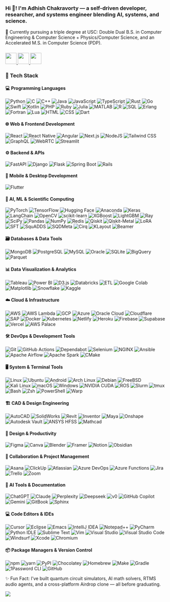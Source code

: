 <!--## Hi there 👋

**NxtGenLegend/NxtGenLegend** is a ✨ _special_ ✨ repository because its `README.md` (this file) appears on your GitHub profile.

Here are some ideas to get you started:

- 🔭 I’m currently working on ...
- 🌱 I’m currently learning ...
- 👯 I’m looking to collaborate on ...
- 🤔 I’m looking for help with ...
- 💬 Ask me about ...
- 📫 How to reach me: ...
- 😄 Pronouns: ...
- ⚡ Fun fact: ...
-->
<h3 align="left">Hi 👋! I'm Adhish Chakravorty — a self-driven developer, researcher, and systems engineer blending AI, systems, and science.</h3>

<p align="left">🧠 Currently pursuing a triple degree at USC: Double Dual B.S. in Computer Engineering & Computer Science + Physics/Computer Science, and an Accelerated M.S. in Computer Science (PDP).</p>

###

<div align="left">
  <a href="mailto:adhishch@usc.edu" target="_blank">
    <img src="https://img.shields.io/static/v1?message=Gmail&logo=gmail&label=&color=D14836&logoColor=white&labelColor=&style=for-the-badge" height="35" />
  </a>
  <a href="https://www.linkedin.com/in/adhish-chakravorty/" target="_blank">
    <img src="https://img.shields.io/static/v1?message=LinkedIn&logo=linkedin&label=&color=0077B5&logoColor=white&labelColor=&style=for-the-badge" height="35" />
  </a>
  <a href="https://github.com/NxtGenLegend" target="_blank">
    <img src="https://img.shields.io/static/v1?message=GitHub&logo=github&label=&color=333&logoColor=white&labelColor=&style=for-the-badge" height="35" />
  </a>
</div>

###
<!--
<div align="center">
  <img src="https://github-readme-stats.vercel.app/api?username=NxtGenLegend&show_icons=true&theme=radical" height="150" />
  <img src="https://streak-stats.demolab.com?user=NxtGenLegend&theme=radical" height="150" />
  <img src="https://github-readme-stats.vercel.app/api/top-langs/?username=NxtGenLegend&layout=compact&theme=radical" height="150" />
</div>
-->
### 🚀 Tech Stack

#### 💻 Programming Languages  
![Python](https://img.shields.io/badge/-Python-3776AB?style=flat&logo=python&logoColor=white)
![C](https://img.shields.io/badge/-C-00599C?style=flat&logo=c&logoColor=white)
![C++](https://img.shields.io/badge/-C++-00599C?style=flat&logo=c%2B%2B&logoColor=white)
![Java](https://img.shields.io/badge/-Java-ED8B00?style=flat&logo=openjdk&logoColor=white)
![JavaScript](https://img.shields.io/badge/-JavaScript-F7DF1E?style=flat&logo=javascript&logoColor=black)
![TypeScript](https://img.shields.io/badge/-TypeScript-3178C6?style=flat&logo=typescript&logoColor=white)
![Rust](https://img.shields.io/badge/-Rust-000000?style=flat&logo=rust&logoColor=white)
![Go](https://img.shields.io/badge/-Go-00ADD8?style=flat&logo=go&logoColor=white)
![Swift](https://img.shields.io/badge/-Swift-FA7343?style=flat&logo=swift&logoColor=white)
![Kotlin](https://img.shields.io/badge/-Kotlin-7F52FF?style=flat&logo=kotlin&logoColor=white)
![PHP](https://img.shields.io/badge/-PHP-777BB4?style=flat&logo=php&logoColor=white)
![Ruby](https://img.shields.io/badge/-Ruby-CC342D?style=flat&logo=ruby&logoColor=white)
![Julia](https://img.shields.io/badge/-Julia-9558B2?style=flat&logo=julia&logoColor=white)
![MATLAB](https://img.shields.io/badge/-MATLAB-0076A8?style=flat)
![R](https://img.shields.io/badge/-R-276DC3?style=flat&logo=r&logoColor=white)
![SQL](https://img.shields.io/badge/-SQL-4479A1?style=flat&logo=postgresql&logoColor=white)
![Erlang](https://img.shields.io/badge/-Erlang-A90533?style=flat&logo=erlang&logoColor=white)
![Fortran](https://img.shields.io/badge/-Fortran-734F96?style=flat&logo=fortran&logoColor=white)
![Lua](https://img.shields.io/badge/-Lua-2C2D72?style=flat&logo=lua&logoColor=white)
![HTML](https://img.shields.io/badge/-HTML5-E34F26?style=flat&logo=html5&logoColor=white)
![CSS](https://img.shields.io/badge/-CSS3-1572B6?style=flat&logo=css3&logoColor=white)
![Dart](https://img.shields.io/badge/-Dart-0175C2?style=flat&logo=dart&logoColor=white)

#### 🌐 Web & Frontend Development  
![React](https://img.shields.io/badge/-React-20232A?style=flat&logo=react&logoColor=61DAFB)
![React Native](https://img.shields.io/badge/-React_Native-20232A?style=flat&logo=react&logoColor=61DAFB)
![Angular](https://img.shields.io/badge/-Angular-DD0031?style=flat&logo=angular&logoColor=white)
![Next.js](https://img.shields.io/badge/-Next.js-000000?style=flat&logo=nextdotjs&logoColor=white)
![NodeJS](https://img.shields.io/badge/-Node.js-6DA55F?style=flat&logo=nodedotjs&logoColor=white)
![Tailwind CSS](https://img.shields.io/badge/-TailwindCSS-38B2AC?style=flat&logo=tailwind-css&logoColor=white)
![GraphQL](https://img.shields.io/badge/-GraphQL-E10098?style=flat&logo=graphql&logoColor=white)
![WebRTC](https://img.shields.io/badge/-WebRTC-333333?style=flat)
![Streamlit](https://img.shields.io/badge/-Streamlit-FF4B4B?style=flat&logo=streamlit&logoColor=white)

#### ⚙️ Backend & APIs  
![FastAPI](https://img.shields.io/badge/-FastAPI-009688?style=flat&logo=fastapi&logoColor=white)
![Django](https://img.shields.io/badge/-Django-092E20?style=flat&logo=django&logoColor=white)
![Flask](https://img.shields.io/badge/-Flask-000000?style=flat&logo=flask&logoColor=white)
![Spring Boot](https://img.shields.io/badge/-Spring%20Boot-6DB33F?style=flat&logo=springboot&logoColor=white)
![Rails](https://img.shields.io/badge/-Rails-CC0000?style=flat&logo=ruby-on-rails&logoColor=white)

#### 📱 Mobile & Desktop Development  
![Flutter](https://img.shields.io/badge/-Flutter-02569B?style=flat&logo=flutter&logoColor=white)

#### 🧠 AI, ML & Scientific Computing  
![PyTorch](https://img.shields.io/badge/-PyTorch-EE4C2C?style=flat&logo=pytorch&logoColor=white)
![TensorFlow](https://img.shields.io/badge/-TensorFlow-FF6F00?style=flat&logo=tensorflow&logoColor=white)
![Hugging Face](https://img.shields.io/badge/-Hugging%20Face-FFD21E?style=flat&logo=huggingface&logoColor=000)
![Anaconda](https://img.shields.io/badge/-Anaconda-44A833?style=flat&logo=anaconda&logoColor=white)
![Keras](https://img.shields.io/badge/-Keras-D00000?style=flat&logo=keras&logoColor=white)
![LangChain](https://img.shields.io/badge/-LangChain-1c3c3c?style=flat&logo=langchain&logoColor=white)
![OpenCV](https://img.shields.io/badge/-OpenCV-5C3EE8?style=flat&logo=opencv&logoColor=white)
![scikit-learn](https://img.shields.io/badge/-Scikit--Learn-F7931E?style=flat&logo=scikitlearn&logoColor=white)
![XGBoost](https://img.shields.io/badge/-XGBoost-DA5345?style=flat)
![LightGBM](https://img.shields.io/badge/-LightGBM-9ACD32?style=flat)
![Ray](https://img.shields.io/badge/-Ray-4B8BBE?style=flat)
![SciPy](https://img.shields.io/badge/-SciPy-8CAAE6?style=flat)
![Pandas](https://img.shields.io/badge/-Pandas-150458?style=flat&logo=pandas&logoColor=white)
![NumPy](https://img.shields.io/badge/-NumPy-013243?style=flat&logo=numpy&logoColor=white)
![Redis](https://img.shields.io/badge/-Redis-DC382D?style=flat&logo=redis&logoColor=white)
![Qiskit](https://img.shields.io/badge/-Qiskit-6929C4?style=flat&logo=ibm&logoColor=white)
![Qiskit-Metal](https://img.shields.io/badge/-Qiskit--Metal-6929C4?style=flat)
![LoRA](https://img.shields.io/badge/-LoRA-FF6B6B?style=flat)
![SFT](https://img.shields.io/badge/-SFT-4ECDC4?style=flat)
![SquADDS](https://img.shields.io/badge/-SquADDS-9B59B6?style=flat)
![SQDMeta](https://img.shields.io/badge/-SQDMeta-8B4A9E?style=flat)
![Cirq](https://img.shields.io/badge/-Cirq-4285F4?style=flat)
![KLayout](https://img.shields.io/badge/-KLayout-4B0082?style=flat)
![Beamer](https://img.shields.io/badge/-Beamer-008080?style=flat)

#### 🗃️ Databases & Data Tools  
![MongoDB](https://img.shields.io/badge/-MongoDB-47A248?style=flat&logo=mongodb&logoColor=white)
![PostgreSQL](https://img.shields.io/badge/-PostgreSQL-336791?style=flat&logo=postgresql&logoColor=white)
![MySQL](https://img.shields.io/badge/-MySQL-4479A1?style=flat&logo=mysql&logoColor=white)
![Oracle](https://img.shields.io/badge/-Oracle-F80000?style=flat&logo=oracle&logoColor=white)
![SQLite](https://img.shields.io/badge/-SQLite-003B57?style=flat&logo=sqlite&logoColor=white)
![BigQuery](https://img.shields.io/badge/-BigQuery-4285F4?style=flat&logo=google&logoColor=white)
![Parquet](https://img.shields.io/badge/-Parquet-2560E0?style=flat&logo=apachespark&logoColor=white)

#### 📊 Data Visualization & Analytics  
![Tableau](https://img.shields.io/badge/-Tableau-E97627?style=flat&logo=tableau&logoColor=white)
![Power BI](https://img.shields.io/badge/-Power%20BI-F2C811?style=flat&logo=powerbi&logoColor=black)
![D3.js](https://img.shields.io/badge/-D3.js-F9A03C?style=flat&logo=d3dotjs&logoColor=white)
![Databricks](https://img.shields.io/badge/-Databricks-FF3621?style=flat&logo=databricks&logoColor=white)
![ETL](https://img.shields.io/badge/-ETL-9370DB?style=flat)
![Google Colab](https://img.shields.io/badge/-Google%20Colab-F9AB00?style=flat&logo=googlecolab&logoColor=white)
![Matplotlib](https://img.shields.io/badge/-Matplotlib-71D291?style=flat)
![Snowflake](https://img.shields.io/badge/-Snowflake-29B5E8?style=flat&logo=snowflake&logoColor=white)
![Kaggle](https://img.shields.io/badge/-Kaggle-20BEFF?style=flat&logo=kaggle&logoColor=white)

#### ☁️ Cloud & Infrastructure  
![AWS](https://img.shields.io/badge/-AWS-232F3E?style=flat&logo=amazonaws&logoColor=white)
![AWS Lambda](https://img.shields.io/badge/-AWS%20Lambda-FF9900?style=flat&logo=aws-lambda&logoColor=white)
![GCP](https://img.shields.io/badge/-GCP-4285F4?style=flat&logo=googlecloud&logoColor=white)
![Azure](https://img.shields.io/badge/-Azure-0078D4?style=flat&logo=microsoftazure&logoColor=white)
![Oracle Cloud](https://img.shields.io/badge/-Oracle%20Cloud-F80000?style=flat&logo=oracle&logoColor=white)
![Cloudflare](https://img.shields.io/badge/-Cloudflare-F38020?style=flat&logo=cloudflare&logoColor=white)
![SAP](https://img.shields.io/badge/-SAP-0FAAFF?style=flat&logo=sap&logoColor=white)
![Docker](https://img.shields.io/badge/-Docker-2496ED?style=flat&logo=docker&logoColor=white)
![Kubernetes](https://img.shields.io/badge/-Kubernetes-326CE5?style=flat&logo=kubernetes&logoColor=white)
![Netlify](https://img.shields.io/badge/-Netlify-00C7B7?style=flat&logo=netlify&logoColor=white)
![Heroku](https://img.shields.io/badge/-Heroku-430098?style=flat&logo=heroku&logoColor=white)
![Firebase](https://img.shields.io/badge/-Firebase-FFCA28?style=flat&logo=firebase&logoColor=white)
![Supabase](https://img.shields.io/badge/-Supabase-3ECF8E?style=flat&logo=supabase&logoColor=white)
![Vercel](https://img.shields.io/badge/-Vercel-000000?style=flat&logo=vercel&logoColor=white)
![AWS Palace](https://img.shields.io/badge/-AWS%20Palace-FF9900?style=flat)

#### 🛠️ DevOps & Development Tools  
![Git](https://img.shields.io/badge/-Git-F05032?style=flat&logo=git&logoColor=white)
![GitHub Actions](https://img.shields.io/badge/-GitHub%20Actions-2088FF?style=flat&logo=github-actions&logoColor=white)
![Dependabot](https://img.shields.io/badge/-Dependabot-025E8C?style=flat&logo=dependabot&logoColor=white)
![Selenium](https://img.shields.io/badge/-Selenium-43B02A?style=flat&logo=selenium&logoColor=white)
![NGINX](https://img.shields.io/badge/-NGINX-009639?style=flat&logo=nginx&logoColor=white)
![Ansible](https://img.shields.io/badge/-Ansible-000000?style=flat&logo=ansible&logoColor=white)
![Apache Airflow](https://img.shields.io/badge/-Airflow-017CEE?style=flat&logo=apacheairflow&logoColor=white)
![Apache Spark](https://img.shields.io/badge/-Apache%20Spark-E25A1C?style=flat&logo=apachespark&logoColor=white)
![CMake](https://img.shields.io/badge/-CMake-F34B7D?style=flat&logo=cmake&logoColor=white)

#### 🖥️ System & Terminal Tools  
![Linux](https://img.shields.io/badge/-Linux-FCC624?style=flat&logo=linux&logoColor=black)
![Ubuntu](https://img.shields.io/badge/-Ubuntu-E95420?style=flat&logo=ubuntu&logoColor=white)
![Android](https://img.shields.io/badge/-Android-3DDC84?style=flat&logo=android&logoColor=white)
![Arch Linux](https://img.shields.io/badge/-Arch%20Linux-1793D1?style=flat&logo=arch-linux&logoColor=white)
![Debian](https://img.shields.io/badge/-Debian-A81D33?style=flat&logo=debian&logoColor=white)
![FreeBSD](https://img.shields.io/badge/-FreeBSD-AB2B28?style=flat&logo=freebsd&logoColor=white)
![Kali Linux](https://img.shields.io/badge/-Kali%20Linux-557C94?style=flat&logo=kalilinux&logoColor=white)
![macOS](https://img.shields.io/badge/-macOS-000000?style=flat&logo=apple&logoColor=F0F0F0)
![Windows](https://img.shields.io/badge/-Windows-0078D6?style=flat&logo=windows11&logoColor=white)
![NVIDIA CUDA](https://img.shields.io/badge/-CUDA-76B900?style=flat&logo=nvidia&logoColor=white)
![ROS](https://img.shields.io/badge/-ROS-22314E?style=flat&logo=ros&logoColor=white)
![Slurm](https://img.shields.io/badge/-Slurm-008B8B?style=flat)
![tmux](https://img.shields.io/badge/-tmux-1BB91F?style=flat&logo=tmux&logoColor=white)
![Bash](https://img.shields.io/badge/-Bash-4EAA25?style=flat&logo=gnubash&logoColor=white)
![Zsh](https://img.shields.io/badge/-Zsh-000000?style=flat&logo=gnu&logoColor=white)
![PowerShell](https://img.shields.io/badge/-PowerShell-5391FE?style=flat&logo=powershell&logoColor=white)
![Warp](https://img.shields.io/badge/-Warp-3E5C9A?style=flat&logo=warp&logoColor=white)

#### 🏗️ CAD & Design Engineering  
![AutoCAD](https://img.shields.io/badge/-AutoCAD-E1222E?style=flat&logo=autodesk&logoColor=white)
![SolidWorks](https://img.shields.io/badge/-SolidWorks-FF0000?style=flat)
![Revit](https://img.shields.io/badge/-Revit-0696D7?style=flat)
![Inventor](https://img.shields.io/badge/-Inventor-FF7A00?style=flat)
![Maya](https://img.shields.io/badge/-Maya-37A5CC?style=flat)
![Onshape](https://img.shields.io/badge/-Onshape-1C4BFF?style=flat)
![Autodesk Vault](https://img.shields.io/badge/-Autodesk%20Vault-FF7A00?style=flat)
![ANSYS HFSS](https://img.shields.io/badge/-ANSYS%20HFSS-FFB71B?style=flat)
![Mathcad](https://img.shields.io/badge/-Mathcad-E97627?style=flat)

#### 🎨 Design & Productivity  
![Figma](https://img.shields.io/badge/-Figma-F24E1E?style=flat&logo=figma&logoColor=white)
![Canva](https://img.shields.io/badge/-Canva-00C4CC?style=flat&logo=canva&logoColor=white)
![Blender](https://img.shields.io/badge/-Blender-F5792A?style=flat&logo=blender&logoColor=white)
![Framer](https://img.shields.io/badge/-Framer-05F?style=flat&logo=framer&logoColor=white)
![Notion](https://img.shields.io/badge/-Notion-000000?style=flat&logo=notion&logoColor=white)
![Obsidian](https://img.shields.io/badge/-Obsidian-483699?style=flat&logo=obsidian&logoColor=white)

#### 🤝 Collaboration & Project Management  
![Asana](https://img.shields.io/badge/-Asana-273347?style=flat&logo=asana&logoColor=white)
![ClickUp](https://img.shields.io/badge/-ClickUp-7B68EE?style=flat&logo=clickup&logoColor=white)
![Atlassian](https://img.shields.io/badge/-Atlassian-0052CC?style=flat&logo=atlassian&logoColor=white)
![Azure DevOps](https://img.shields.io/badge/-Azure%20DevOps-0078D7?style=flat&logo=azure-devops&logoColor=white)
![Azure Functions](https://img.shields.io/badge/-Azure%20Functions-0078D7?style=flat&logo=azure-functions&logoColor=white)
![Jira](https://img.shields.io/badge/-Jira-0052CC?style=flat&logo=jira&logoColor=white)
![Trello](https://img.shields.io/badge/-Trello-0052CC?style=flat&logo=trello&logoColor=white)
![Zoom](https://img.shields.io/badge/-Zoom-2D8CFF?style=flat&logo=zoom&logoColor=white)

#### 🤖 AI Tools & Documentation  
![ChatGPT](https://img.shields.io/badge/-ChatGPT-74aa9c?style=flat&logo=openai&logoColor=white)
![Claude](https://img.shields.io/badge/-Claude-D97757?style=flat&logo=claude&logoColor=white)
![Perplexity](https://img.shields.io/badge/-Perplexity-1FB8CD?style=flat&logo=perplexity&logoColor=white)
![Deepseek](https://img.shields.io/badge/-Deepseek-4D6BFF?style=flat)
![v0](https://img.shields.io/badge/-v0-000?style=flat&logo=v0&logoColor=white)
![GitHub Copilot](https://img.shields.io/badge/-GitHub%20Copilot-000?style=flat&logo=githubcopilot&logoColor=white)
![Gemini](https://img.shields.io/badge/-Gemini-886FBF?style=flat&logo=googlegemini&logoColor=white)
![GitBook](https://img.shields.io/badge/-GitBook-3884FF?style=flat&logo=gitbook&logoColor=white)
![Sphinx](https://img.shields.io/badge/-Sphinx-000?style=flat&logo=sphinx&logoColor=white)

#### 💻 Code Editors & IDEs  
![Cursor](https://img.shields.io/badge/-Cursor-000000?style=flat)
![Eclipse](https://img.shields.io/badge/-Eclipse-FE7A16?style=flat&logo=eclipse&logoColor=white)
![Emacs](https://img.shields.io/badge/-Emacs-7F5AB6?style=flat&logo=gnu-emacs&logoColor=white)
![IntelliJ IDEA](https://img.shields.io/badge/-IntelliJ%20IDEA-000000?style=flat&logo=intellij-idea&logoColor=white)
![Notepad++](https://img.shields.io/badge/-Notepad++-90E59A?style=flat&logo=notepadplusplus&logoColor=black)
![PyCharm](https://img.shields.io/badge/-PyCharm-000?style=flat&logo=pycharm&logoColor=white)
![Python IDLE](https://img.shields.io/badge/-Python%20IDLE-3776AB?style=flat&logo=python&logoColor=white)
![Sublime Text](https://img.shields.io/badge/-Sublime%20Text-575757?style=flat&logo=sublime-text&logoColor=important)
![Vim](https://img.shields.io/badge/-Vim-11AB00?style=flat&logo=vim&logoColor=white)
![Visual Studio](https://img.shields.io/badge/-Visual%20Studio-5C2D91?style=flat&logo=visual-studio&logoColor=white)
![Visual Studio Code](https://img.shields.io/badge/-Visual%20Studio%20Code-0078d7?style=flat&logo=visual-studio-code&logoColor=white)
![Windsurf](https://img.shields.io/badge/-Windsurf-0B100F?style=flat&logo=windsurf&logoColor=white)
![Xcode](https://img.shields.io/badge/-Xcode-007ACC?style=flat&logo=xcode&logoColor=white)
![Chromium](https://img.shields.io/badge/-Chromium-4285F4?style=flat&logo=googlechrome&logoColor=white)

#### 📦 Package Managers & Version Control  
![npm](https://img.shields.io/badge/-npm-CB3837?style=flat&logo=npm&logoColor=white)
![yarn](https://img.shields.io/badge/-Yarn-2C8EBB?style=flat&logo=yarn&logoColor=white)
![PyPI](https://img.shields.io/badge/-PyPI-3775A9?style=flat&logo=pypi&logoColor=white)
![Chocolatey](https://img.shields.io/badge/-Chocolatey-80B5E3?style=flat&logo=chocolatey&logoColor=white)
![Homebrew](https://img.shields.io/badge/-Homebrew-FBB040?style=flat&logo=homebrew&logoColor=white)
![Make](https://img.shields.io/badge/-Make-000000?style=flat&logo=gnubash&logoColor=white)
![Gradle](https://img.shields.io/badge/-Gradle-02303A?style=flat&logo=gradle&logoColor=white)
![1Password CLI](https://img.shields.io/badge/-1Password-0094F5?style=flat&logo=1password&logoColor=white)
![GitHub](https://img.shields.io/badge/-GitHub-121011?style=flat&logo=github&logoColor=white)
<p align="left">
✨ Fun Fact: I’ve built quantum circuit simulators, AI math solvers, RTMS audio agents, and a cross-platform Airdrop clone — all before graduating.
</p>

[![](https://visitcount.itsvg.in/api?id=NxtGenLegend&icon=0&color=0)](https://visitcount.itsvg.in)
